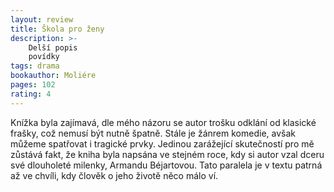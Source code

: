 ```yaml
---
layout: review
title: Škola pro ženy
description: >- 
    Delší popis
    povídky
tags: drama
bookauthor: Moliére
pages: 102
rating: 4
---
```


Knížka byla zajímavá, dle mého názoru se autor trošku odklání od klasické frašky, což nemusí být nutně špatně. Stále je žánrem komedie, avšak můžeme spatřovat i tragické prvky. Jedinou zarážející skutečností pro mě zůstává fakt, že kniha byla napsána ve stejném roce, kdy si autor vzal dceru své dlouholeté milenky, Armandu Béjartovou. Tato paralela je v textu patrná až ve chvíli, kdy člověk o jeho životě něco málo ví.  